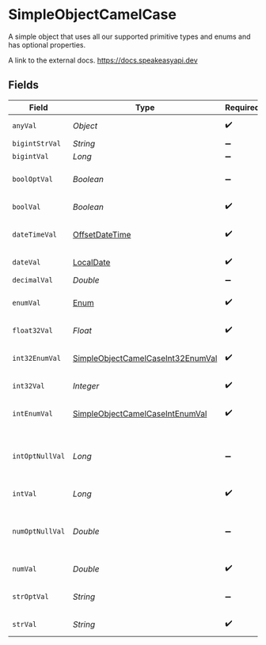 # SimpleObjectCamelCase

A simple object that uses all our supported primitive types and enums and has optional properties.

A link to the external docs.
<https://docs.speakeasyapi.dev>


## Fields

| Field                                                                                         | Type                                                                                          | Required                                                                                      | Description                                                                                   | Example                                                                                       |
| --------------------------------------------------------------------------------------------- | --------------------------------------------------------------------------------------------- | --------------------------------------------------------------------------------------------- | --------------------------------------------------------------------------------------------- | --------------------------------------------------------------------------------------------- |
| `anyVal`                                                                                      | *Object*                                                                                      | :heavy_check_mark:                                                                            | An any property.                                                                              |                                                                                               |
| `bigintStrVal`                                                                                | *String*                                                                                      | :heavy_minus_sign:                                                                            | N/A                                                                                           |                                                                                               |
| `bigintVal`                                                                                   | *Long*                                                                                        | :heavy_minus_sign:                                                                            | N/A                                                                                           |                                                                                               |
| `boolOptVal`                                                                                  | *Boolean*                                                                                     | :heavy_minus_sign:                                                                            | An optional boolean property.                                                                 | true                                                                                          |
| `boolVal`                                                                                     | *Boolean*                                                                                     | :heavy_check_mark:                                                                            | A boolean property.                                                                           | true                                                                                          |
| `dateTimeVal`                                                                                 | [OffsetDateTime](https://docs.oracle.com/javase/8/docs/api/java/time/OffsetDateTime.html)     | :heavy_check_mark:                                                                            | A date-time property.                                                                         | 2020-01-01T00:00:00Z                                                                          |
| `dateVal`                                                                                     | [LocalDate](https://docs.oracle.com/javase/8/docs/api/java/time/LocalDate.html)               | :heavy_check_mark:                                                                            | A date property.                                                                              | 2020-01-01                                                                                    |
| `decimalVal`                                                                                  | *Double*                                                                                      | :heavy_minus_sign:                                                                            | N/A                                                                                           |                                                                                               |
| `enumVal`                                                                                     | [Enum](../../models/shared/Enum.md)                                                           | :heavy_check_mark:                                                                            | A string based enum                                                                           | two                                                                                           |
| `float32Val`                                                                                  | *Float*                                                                                       | :heavy_check_mark:                                                                            | A float32 property.                                                                           | 2.2222222                                                                                     |
| `int32EnumVal`                                                                                | [SimpleObjectCamelCaseInt32EnumVal](../../models/shared/SimpleObjectCamelCaseInt32EnumVal.md) | :heavy_check_mark:                                                                            | An int32 enum property.                                                                       | 69                                                                                            |
| `int32Val`                                                                                    | *Integer*                                                                                     | :heavy_check_mark:                                                                            | An int32 property.                                                                            | 1                                                                                             |
| `intEnumVal`                                                                                  | [SimpleObjectCamelCaseIntEnumVal](../../models/shared/SimpleObjectCamelCaseIntEnumVal.md)     | :heavy_check_mark:                                                                            | An integer enum property.                                                                     | 3                                                                                             |
| `intOptNullVal`                                                                               | *Long*                                                                                        | :heavy_minus_sign:                                                                            | An optional integer property will be null for tests.                                          | 999999                                                                                        |
| `intVal`                                                                                      | *Long*                                                                                        | :heavy_check_mark:                                                                            | An integer property.                                                                          | 999999                                                                                        |
| `numOptNullVal`                                                                               | *Double*                                                                                      | :heavy_minus_sign:                                                                            | An optional number property will be null for tests.                                           | 1.1                                                                                           |
| `numVal`                                                                                      | *Double*                                                                                      | :heavy_check_mark:                                                                            | A number property.                                                                            | 1.1                                                                                           |
| `strOptVal`                                                                                   | *String*                                                                                      | :heavy_minus_sign:                                                                            | An optional string property.                                                                  | optional example                                                                              |
| `strVal`                                                                                      | *String*                                                                                      | :heavy_check_mark:                                                                            | A string property.                                                                            | example                                                                                       |